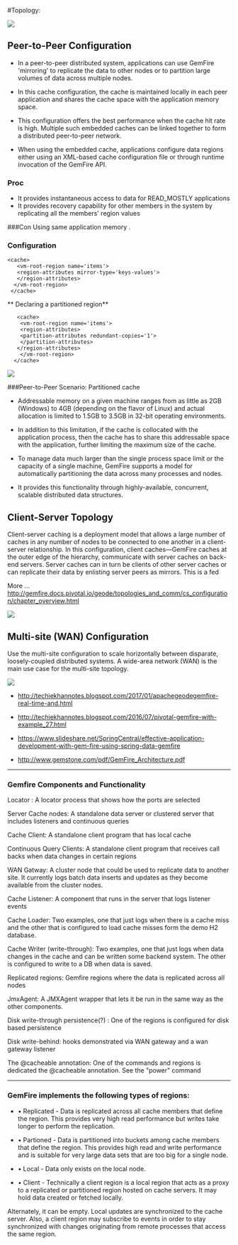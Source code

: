 #Topology:


![](https://d1fto35gcfffzn.cloudfront.net/images/products/pivotal-gemfire/gemfire-marchitecture-diagram.png)

## **Peer-to-Peer Configuration**

* In a peer-to-peer distributed system, applications can use GemFire 'mirroring' to replicate the data to other
nodes or to partition large volumes of data across multiple nodes.

* In this cache configuration, the cache is maintained locally in each peer application
and shares the cache space with the application memory space.

* This configuration offers the best performance when the cache hit rate is high. Multiple such embedded caches can be linked together to form a distributed peer-to-peer network.

* When using the embedded cache, applications configure data regions either using an XML-based cache configuration file or through runtime invocation of the GemFire API. 

### Proc
* It provides instantaneous access to data for READ_MOSTLY applications
* It provides recovery capability for other members in the system by replicating all the members' region values

###Con
Using same application memory .


### Configuration 


    <cache>
       <vm-root-region name='items'>
       <region-attributes mirror-type='keys-values'>
       </region-attributes>
      </vm-root-region>
     </cache>


** Declaring a partitioned region**

       <cache>
        <vm-root-region name='items'>
        <region-attributes>
        <partition-attributes redundant-copies='1'>
        </partition-attributes>
       </region-attributes>
        </vm-root-region>
      </cache>

![](https://image.slidesharecdn.com/effectiveapplicationdevelopmentwithgemfireusingspringdatagemfire-141105113157-conversion-gate02/95/effective-application-development-with-gemfire-and-spring-data-gemfire-21-638.jpg?cb=1415188008)



###Peer-to-Peer Scenario: Partitioned cache

* Addressable memory on a given machine ranges from as little as 2GB (Windows) to 4GB (depending on the flavor of Linux) and actual allocation is limited to 1.5GB to 3.5GB in 32-bit operating environments. 

* In addition to this limitation, if the cache is collocated with the application process, then the cache has to share this addressable space with the application, further limiting the maximum size of the cache. 

* To manage data much larger than the single process space limit or the capacity of a single machine, GemFire supports a model for automatically partitioning the data across many processes and nodes.

*  It provides this functionality through highly-available, concurrent, scalable distributed data structures.



## **Client-Server Topology**

Client-server caching is a deployment model that allows a large number of caches in any number of nodes
to be connected to one another in a client-server relationship. In this configuration, client caches—GemFire
caches at the outer edge of the hierarchy, communicate with server caches on back-end servers. Server
caches can in turn be clients of other server caches or can replicate their data by enlisting server peers as
mirrors. This is a fed


More ... http://gemfire.docs.pivotal.io/geode/topologies_and_comm/cs_configuration/chapter_overview.html 


![](https://image.slidesharecdn.com/effectiveapplicationdevelopmentwithgemfireusingspringdatagemfire-141105113157-conversion-gate02/95/effective-application-development-with-gemfire-and-spring-data-gemfire-22-638.jpg?cb=1415188008)


## Multi-site (WAN) Configuration

Use the multi-site configuration to scale horizontally between disparate, loosely-coupled distributed systems. A wide-area network (WAN) is the main use case for the multi-site topology.


![](https://image.slidesharecdn.com/vmwarevfabric5-whatsnewtechnicalsalestrainingpresentation-150728070254-lva1-app6892/95/v-mware-v-fabric-5-whats-new-technical-sales-training-presentation-19-638.jpg?cb=1438067983)


* http://techiekhannotes.blogspot.com/2017/01/apachegeodegemfire-real-time-and.html

* http://techiekhannotes.blogspot.com/2016/07/pivotal-gemfire-with-example_27.html

* https://www.slideshare.net/SpringCentral/effective-application-development-with-gem-fire-using-spring-data-gemfire

* http://www.gemstone.com/pdf/GemFire_Architecture.pdf

-----------------------------------------------------------------------------------------------

### Gemfire Components and Functionality


Locator	: A locator process that shows how the ports are selected

Server Cache nodes: 	A standalone data server or clustered server that includes listeners and continuous queries

Cache Client: 	A standalone client program that has local cache

Continuous Query Clients: 	A standalone client program that receives call backs when data changes in certain regions

WAN Gatway: 	A cluster node that could be used to replicate data to another site. It currently logs batch data inserts and updates as they become available from the cluster nodes.

Cache Listener: 	A component that runs in the server that logs listener events

Cache Loader:	Two examples, one that just logs when there is a cache miss and the other that is configured to load cache misses form the demo H2 database.

Cache Writer (write-through): 	Two examples, one that just logs when data changes in the cache and can be written some backend system. The other is configured to write to a DB when data is saved.

Replicated regions: 	Gemfire regions where the data is replicated across all nodes

JmxAgent: 	A JMXAgent wrapper that lets it be run in the same way as the other components.

Disk write-through persistence(?)	: One of the regions is configured for disk based persistence

Disk write-behind: 	hooks demonstrated via WAN gateway and a wan gateway listener

The @cacheable annotation:	One of the commands and regions is dedicated the @cacheable annotation. See the "power" command


-------------------------------------------------------------------------------------------

### GemFire implements the following types of regions:

* • Replicated - Data is replicated across all cache members that define the region. This provides very high read performance but writes take longer to perform the replication.

* • Partioned - Data is partitioned into buckets among cache members that define the region. This provides high read and write performance and is suitable for very large data sets that are too big for a single node.

* • Local - Data only exists on the local node.

* • Client - Technically a client region is a local region that acts as a proxy to a replicated or partitioned region hosted on cache servers. It may hold data created or fetched locally.

Alternately, it can be empty. Local updates are synchronized to the cache server. Also, a client region may subscribe to events in order to stay synchronized with changes originating from remote processes that access the same region.
